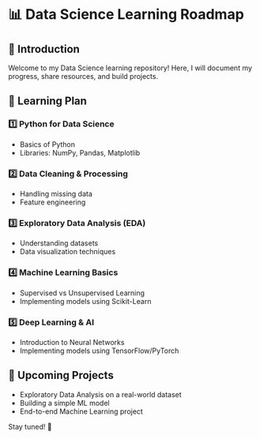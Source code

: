 # 📊 Data Science Learning Roadmap  

## 📌 Introduction  
Welcome to my Data Science learning repository! Here, I will document my progress, share resources, and build projects.  

## 🚀 Learning Plan  
### 1️⃣ Python for Data Science  
- Basics of Python  
- Libraries: NumPy, Pandas, Matplotlib  

### 2️⃣ Data Cleaning & Processing  
- Handling missing data  
- Feature engineering  

### 3️⃣ Exploratory Data Analysis (EDA)  
- Understanding datasets  
- Data visualization techniques  

### 4️⃣ Machine Learning Basics  
- Supervised vs Unsupervised Learning  
- Implementing models using Scikit-Learn  

### 5️⃣ Deep Learning & AI  
- Introduction to Neural Networks  
- Implementing models using TensorFlow/PyTorch  

## 📂 Upcoming Projects  
- Exploratory Data Analysis on a real-world dataset  
- Building a simple ML model  
- End-to-end Machine Learning project  

Stay tuned! 🚀  
